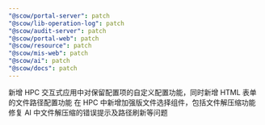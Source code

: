 ```yaml
---
"@scow/portal-server": patch
"@scow/lib-operation-log": patch
"@scow/audit-server": patch
"@scow/portal-web": patch
"@scow/resource": patch
"@scow/mis-web": patch
"@scow/ai": patch
"@scow/docs": patch
---
```


新增 HPC 交互式应用中对保留配置项的自定义配置功能，同时新增 HTML 表单的文件路径配置功能
在 HPC 中新增加强版文件选择组件，包括文件解压缩功能
修复 AI 中文件解压缩的错误提示及路径刷新等问题
